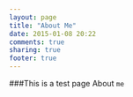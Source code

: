 ```yaml
---
layout: page
title: "About Me"
date: 2015-01-08 20:22
comments: true
sharing: true
footer: true
---
```


###This is a test page
About
`me`

